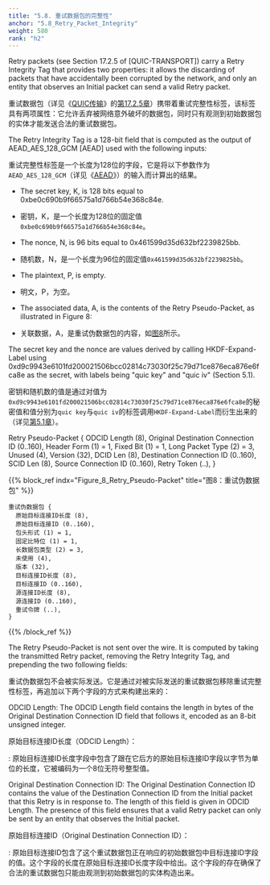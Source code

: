 ```yaml
---
title: "5.8. 重试数据包的完整性"
anchor: "5.8_Retry_Packet_Integrity"
weight: 580
rank: "h2"
---
```


Retry packets (see Section 17.2.5 of [QUIC-TRANSPORT]) carry a Retry Integrity Tag that provides two properties: it allows the discarding of packets that have accidentally been corrupted by the network, and only an entity that observes an Initial packet can send a valid Retry packet.

重试数据包（详见《[QUIC传输]()》的[第17.2.5章]()）携带着重试完整性标签，该标签具有两项属性：它允许丢弃被网络意外破坏的数据包，同时只有观测到初始数据包的实体才能发送合法的重试数据包。

The Retry Integrity Tag is a 128-bit field that is computed as the output of AEAD_AES_128_GCM [AEAD] used with the following inputs:

重试完整性标签是一个长度为128位的字段，它是将以下参数作为`AEAD_AES_128_GCM`（详见《[AEAD]()》）的输入而计算出的结果。

* The secret key, K, is 128 bits equal to 0xbe0c690b9f66575a1d766b54e368c84e.

* 密钥，K，是一个长度为128位的固定值`0xbe0c690b9f66575a1d766b54e368c84e`。

* The nonce, N, is 96 bits equal to 0x461599d35d632bf2239825bb.

* 随机数，N，是一个长度为96位的固定值`0x461599d35d632bf2239825bb`。

* The plaintext, P, is empty.

* 明文，P，为空。

* The associated data, A, is the contents of the Retry Pseudo-Packet, as illustrated in Figure 8:

* 关联数据，A，是重试伪数据包的内容，如[图8]()所示。

The secret key and the nonce are values derived by calling HKDF-Expand-Label using 0xd9c9943e6101fd200021506bcc02814c73030f25c79d71ce876eca876e6fca8e as the secret, with labels being "quic key" and "quic iv" (Section 5.1).

密钥和随机数的值是通过对值为`0xd9c9943e6101fd200021506bcc02814c73030f25c79d71ce876eca876e6fca8e`的秘密值和值分别为`quic key`与`quic iv`的标签调用`HKDF-Expand-Label`而衍生出来的（详见[第5.1章]()）。

Retry Pseudo-Packet {
ODCID Length (8),
Original Destination Connection ID (0..160),
Header Form (1) = 1,
Fixed Bit (1) = 1,
Long Packet Type (2) = 3,
Unused (4),
Version (32),
DCID Len (8),
Destination Connection ID (0..160),
SCID Len (8),
Source Connection ID (0..160),
Retry Token (..),
}

{{% block_ref
indx="Figure_8_Retry_Pseudo-Packet"
title="图8：重试伪数据包" %}}

```
重试伪数据包 {
  原始目标连接ID长度 (8),
  原始目标连接ID (0..160),
  包头形式 (1) = 1,
  固定比特位 (1) = 1,
  长数据包类型 (2) = 3,
  未使用 (4),
  版本 (32),
  目标连接ID长度 (8),
  目标连接ID (0..160),
  源连接ID长度 (8),
  源连接ID (0..160),
  重试令牌 (..),
}
```

{{% /block_ref %}}

The Retry Pseudo-Packet is not sent over the wire. It is computed by taking the transmitted Retry packet, removing the Retry Integrity Tag, and prepending the two following fields:

重试伪数据包不会被实际发送。它是通过对被实际发送的重试数据包移除重试完整性标签，再追加以下两个字段的方式来构建出来的：

ODCID Length:
The ODCID Length field contains the length in bytes of the Original Destination Connection ID field that follows it, encoded as an 8-bit unsigned integer.

原始目标连接ID长度（ODCID Length）：

:   原始目标连接ID长度字段中包含了跟在它后方的原始目标连接ID字段以字节为单位的长度，它被编码为一个8位无符号整型值。

Original Destination Connection ID:
The Original Destination Connection ID contains the value of the Destination Connection ID from the Initial packet that this Retry is in response to. The length of this field is given in ODCID Length. The presence of this field ensures that a valid Retry packet can only be sent by an entity that observes the Initial packet.

原始目标连接ID（Original Destination Connection ID）：

:   原始目标连接ID包含了这个重试数据包正在响应的初始数据包中目标连接ID字段的值。这个字段的长度在原始目标连接ID长度字段中给出。这个字段的存在确保了合法的重试数据包只能由观测到初始数据包的实体构造出来。


